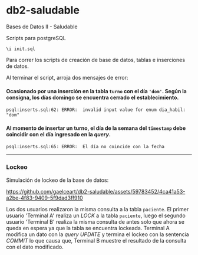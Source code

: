 # db2-saludable
Bases de Datos II - Saludable

Scripts para postgreSQL
```
\i init.sql
```
Para correr los scripts de creación de base de datos, tablas e inserciones de datos.

Al terminar el script, arroja dos mensajes de error:
#### Ocasionado por una inserción en la tabla `turno` con el día `'dom'`. Según la consigna, los días domingo se encuentra cerrado el establecimiento.
```
psql:inserts.sql:62: ERROR:  invalid input value for enum dia_habil: "dom"
```


#### Al momento de insertar un turno, el día de la semana del `timestamp` debe coincidir con el día ingresado en la _query_.
```
psql:inserts.sql:65: ERROR:  El día no coincide con la fecha
```
---
### Lockeo
Simulación de lockeo de la base de datos:

https://github.com/gaelceart/db2-saludable/assets/59783452/4ca41a53-a2be-4f83-9409-5f9dad3ff910

Los dos usuarios realizaron la misma consulta a la tabla `paciente`.
El primer usuario 'Terminal A' realiza un *LOCK* a la tabla `paciente`, luego el segundo usuario 'Terminal B' realiza la misma consulta de antes solo que ahora se queda en espera ya que la tabla se encuentra lockeada.
Terminal A modifica un dato con la _query_ *UPDATE* y termina el lockeo con la sentencia *COMMIT* lo que causa que, Terminal B muestre el resultado de la consulta con el dato modificado.
